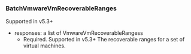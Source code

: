 ### BatchVmwareVmRecoverableRanges
Supported in v5.3+

- responses: a list of VmwareVmRecoverableRangess
  - Required. Supported in v5.3+
  The recoverable ranges for a set of virtual machines.
